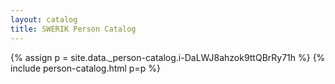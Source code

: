 ```yaml
---
layout: catalog
title: SWERIK Person Catalog
---
```

{% assign p = site.data._person-catalog.i-DaLWJ8ahzok9ttQBrRy71h %}
{% include person-catalog.html p=p %}

